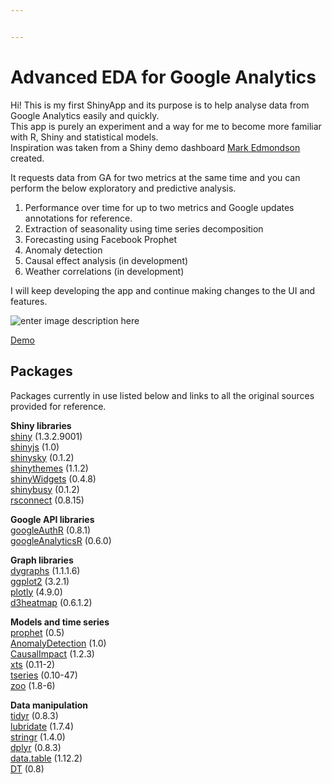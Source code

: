 ```yaml
---


---
```


<h1 id="advanced-eda-for-google-analytics">Advanced EDA for Google Analytics</h1>
<p>Hi! This is my first ShinyApp and its purpose is to help analyse data from Google Analytics easily and quickly.<br>
This app is purely an experiment and a way for me to become more familiar with R, Shiny and statistical models.<br>
Inspiration was taken from a Shiny demo dashboard <a href="https://github.com/MarkEdmondson1234">Mark Edmondson</a> created.</p>
<p>It requests data from GA for two metrics at the same time and you can perform the below exploratory and predictive analysis.</p>
<ol>
<li>Performance over time for up to two metrics and Google updates annotations for reference.</li>
<li>Extraction of seasonality using time series decomposition</li>
<li>Forecasting using Facebook Prophet</li>
<li>Anomaly detection</li>
<li>Causal effect analysis (in development)</li>
<li>Weather correlations (in development)</li>
</ol>
<p>I will keep developing the app and continue making changes to the UI and features.</p>
<p><img src="https://lh3.googleusercontent.com/3OXPPsYZeviYKZwUt_ktvN3kpN-7HW-RMOSqvdVEGzZtUagIAyuYnttbDyRPqYbGIxWHC7BmfbiW" alt="enter image description here"></p>
<p><a href="https://karapalidis.com/advanced-eda/">Demo</a></p>
<h2 id="packages">Packages</h2>
<p>Packages currently in use listed below and links to all the original sources provided for reference.</p>
<p><strong>Shiny libraries</strong><br>
<a href="https://github.com/rstudio/shiny">shiny</a> (1.3.2.9001)<br>
<a href="https://github.com/daattali/shinyjs">shinyjs</a> (1.0)<br>
<a href="https://github.com/AnalytixWare/ShinySky">shinysky</a> (0.1.2)<br>
<a href="https://github.com/rstudio/shinythemes">shinythemes</a> (1.1.2)<br>
<a href="https://github.com/dreamRs/shinyWidgets">shinyWidgets</a> (0.4.8)<br>
<a href="https://github.com/dreamRs/shinybusy">shinybusy</a> (0.1.2)<br>
<a href="https://github.com/rstudio/rsconnect">rsconnect</a> (0.8.15)</p>
<p><strong>Google API libraries</strong><br>
<a href="https://code.markedmondson.me/googleAuthR/">googleAuthR</a> (0.8.1)<br>
<a href="https://code.markedmondson.me/googleAnalyticsR/">googleAnalyticsR</a> (0.6.0)</p>
<p><strong>Graph libraries</strong><br>
<a href="https://github.com/rstudio/dygraphs">dygraphs</a> (1.1.1.6)<br>
<a href="https://cran.r-project.org/web/packages/ggplot2/index.html">ggplot2</a> (3.2.1)<br>
<a href="https://cran.r-project.org/web/packages/plotly/index.html">plotly</a> (4.9.0)<br>
<a href="https://github.com/rstudio/d3heatmap">d3heatmap</a> (0.6.1.2)</p>
<p><strong>Models and time series</strong><br>
<a href="https://facebook.github.io/prophet/">prophet</a> (0.5)<br>
<a href="https://github.com/twitter/AnomalyDetection">AnomalyDetection</a> (1.0)<br>
<a href="https://github.com/google/CausalImpact">CausalImpact</a> (1.2.3)<br>
<a href="https://cran.r-project.org/web/packages/xts/index.html">xts</a> (0.11-2)<br>
<a href="https://cran.r-project.org/web/packages/tseries/index.html">tseries</a> (0.10-47)<br>
<a href="https://cran.r-project.org/web/packages/zoo/index.html">zoo</a> (1.8-6)</p>
<p><strong>Data manipulation</strong><br>
<a href="https://uc-r.github.io/tidyr">tidyr</a> (0.8.3)<br>
<a href="https://cran.rstudio.com/web/packages/lubridate/lubridate.pdf">lubridate</a> (1.7.4)<br>
<a href="https://cran.r-project.org/web/packages/stringr/vignettes/stringr.html">stringr</a> (1.4.0)<br>
<a href="https://cran.r-project.org/web/packages/dplyr/vignettes/dplyr.html">dplyr</a> (0.8.3)<br>
<a href="https://cran.r-project.org/web/packages/data.table/vignettes/datatable-intro.html">data.table</a> (1.12.2)<br>
<a href="https://rstudio.github.io/DT/">DT</a> (0.8)</p>

